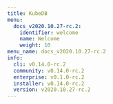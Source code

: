 ```yaml
---
title: KubeDB
menu:
  docs_v2020.10.27-rc.2:
    identifier: welcome
    name: Welcome
    weight: 10
menu_name: docs_v2020.10.27-rc.2
info:
  cli: v0.14.0-rc.2
  community: v0.14.0-rc.2
  enterprise: v0.1.0-rc.2
  installer: v0.14.0-rc.2
  version: v2020.10.27-rc.2
---
```


